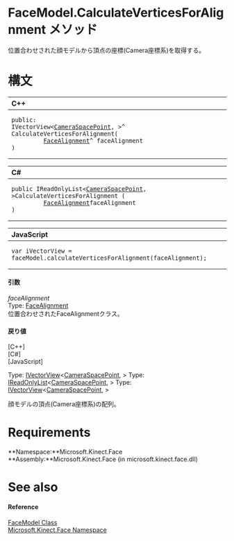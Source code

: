 FaceModel.CalculateVerticesForAlignment メソッド  
==============================================  

位置合わせされた顔モデルから頂点の座標(Camera座標系)を取得する。
<span id="syntaxSection"></span>

構文
======  

<table>
<colgroup>
<col width="100%" />
</colgroup>
<thead>
<tr class="header">
<th align="left">C++</th>
</tr>
</thead>
<tbody>
<tr class="odd">
<td align="left"><pre><code>public:  
IVectorView&lt;<a href="../../../Kinect/CameraSpacePoint_Structure.md">CameraSpacePoint</a>, &gt;^ CalculateVerticesForAlignment(  
         <a href="../../FaceAlignment_Class.md">FaceAlignment</a>^ faceAlignment  
)</code></pre></td>
</tr>
</tbody>
</table>

<table>
<colgroup>
<col width="100%" />
</colgroup>
<thead>
<tr class="header">
<th align="left">C#</th>
</tr>
</thead>
<tbody>
<tr class="odd">
<td align="left"><pre><code>public IReadOnlyList&lt;<a href="../../../Kinect/CameraSpacePoint_Structure.md">CameraSpacePoint</a>, &gt;CalculateVerticesForAlignment (  
         <a href="../../FaceAlignment_Class.md">FaceAlignment</a>faceAlignment  
)</code></pre></td>
</tr>
</tbody>
</table>

<table>
<colgroup>
<col width="100%" />
</colgroup>
<thead>
<tr class="header">
<th align="left">JavaScript</th>
</tr>
</thead>
<tbody>
<tr class="odd">
<td align="left"><pre><code>var iVectorView = faceModel.calculateVerticesForAlignment(faceAlignment);</code></pre></td>
</tr>
</tbody>
</table>

<span id="ID4EG"></span>
#### 引数  

*faceAlignment*    
Type: [FaceAlignment](../../FaceAlignment_Class.md)  
位置合わせされたFaceAlignmentクラス。

<span id="ID4EP"></span>
#### 戻り値

[C++]   
 [C\#]   
 [JavaScript]   

Type: [IVectorView](http://msdn.microsoft.com/en-us/library/br226058.aspx)\<[CameraSpacePoint](../../../Kinect/CameraSpacePoint_Structure.md), \>
Type: [IReadOnlyList](http://msdn.microsoft.com/en-us/library/hh192385.aspx)\<[CameraSpacePoint](../../../Kinect/CameraSpacePoint_Structure.md), \>
Type: [IVectorView](http://msdn.microsoft.com/en-us/library/br226058.aspx)\<[CameraSpacePoint](../../../Kinect/CameraSpacePoint_Structure.md), \>

顔モデルの頂点(Camera座標系)の配列。  

<span id="requirements"></span>

Requirements  
============  

**Namespace:**Microsoft.Kinect.Face  
**Assembly:**Microsoft.Kinect.Face (in microsoft.kinect.face.dll)  

<span id="ID4ELB"></span>

See also  
========  

<span id="ID4ENB"></span>
#### Reference  

[FaceModel Class](../../FaceModel_Class.md)  
 [Microsoft.Kinect.Face Namespace](../../../Kinect.Face.md)  



<!--Please do not edit the data in the comment block below.-->
<!--
TOCTitle : CalculateVerticesForAlignment Method
RLTitle : FaceModel.CalculateVerticesForAlignment Method
KeywordK : CalculateVerticesForAlignment method
KeywordK : FaceModel.CalculateVerticesForAlignment method
KeywordF : Microsoft.Kinect.Face.FaceModel.CalculateVerticesForAlignment
KeywordF : FaceModel.CalculateVerticesForAlignment
KeywordF : CalculateVerticesForAlignment
KeywordF : Microsoft.Kinect.Face.FaceModel.CalculateVerticesForAlignment(Microsoft.Kinect.Face.FaceAlignment)
KeywordA : M:Microsoft.Kinect.Face.FaceModel.CalculateVerticesForAlignment(Microsoft.Kinect.Face.FaceAlignment)
AssetID : M:Microsoft.Kinect.Face.FaceModel.CalculateVerticesForAlignment(Microsoft.Kinect.Face.FaceAlignment)
Locale : en-us
CommunityContent : 1
APIType : Managed
APILocation : microsoft.kinect.face.dll
APIName : Microsoft.Kinect.Face.FaceModel.CalculateVerticesForAlignment
TargetOS : Windows
TopicType : kbSyntax
DevLang : VB
DevLang : CSharp
DevLang : JavaScript
DevLang : C++
DocSet : K4Wv2
ProjType : K4Wv2Proj
Technology : Kinect for Windows
Product : Kinect for Windows SDK v2
productversion : 20
-->

